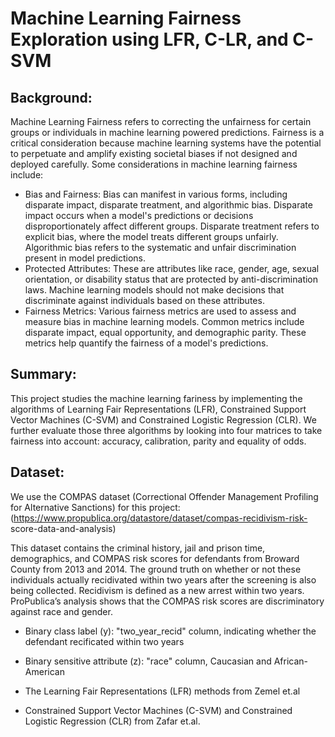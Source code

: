 # Machine Learning Fairness Exploration using LFR, C-LR, and C-SVM

## Background: 
Machine Learning Fairness refers to correcting the unfairness for certain groups or individuals in machine learning powered predictions. Fairness is a 
critical consideration because machine learning systems have the potential to perpetuate and amplify existing societal biases if not designed and deployed carefully.
Some considerations in machine learning fairness include:
* Bias and Fairness: Bias can manifest in various forms, including disparate impact, disparate treatment, and algorithmic bias. Disparate impact occurs when a model's predictions or decisions disproportionately affect different groups. Disparate treatment refers to explicit bias, where the model treats different groups unfairly. Algorithmic bias refers to the systematic and unfair discrimination present in model predictions.
* Protected Attributes: These are attributes like race, gender, age, sexual orientation, or disability status that are protected by anti-discrimination laws. Machine learning models should not make decisions that discriminate against individuals based on these attributes.
* Fairness Metrics: Various fairness metrics are used to assess and measure bias in machine learning models. Common metrics include disparate impact, equal opportunity, and demographic parity. These metrics help quantify the fairness of a model's predictions.

## Summary: 
This project studies the machine learning fariness by implementing the algorithms of Learning Fair Representations (LFR), Constrained Support Vector Machines (C-SVM) and Constrained Logistic Regression (CLR). We further evaluate those three algorithms by looking into four matrices to take fairness into account: accuracy, calibration, parity and equality of odds.

## Dataset:
We use the COMPAS dataset (Correctional Offender Management Profiling for Alternative Sanctions) for this project: (https://www.propublica.org/datastore/dataset/compas-recidivism-risk- score-data-and-analysis) 

This dataset contains  the criminal history, jail and prison time, demographics, and COMPAS risk scores for defendants from Broward County from 2013 and 2014. The ground truth on whether 
or not these individuals actually recidivated within two years after the screening is also being collected. Recidivism is defined as a new arrest within two years. ProPublica’s analysis shows that the COMPAS risk scores are discriminatory against race and gender.

* Binary class label (y): "two_year_recid" column, indicating whether the defendant recificated within two years
* Binary sensitive attribute (z): "race" column, Caucasian and African-American



* The Learning Fair Representations (LFR) methods from Zemel et.al
* Constrained Support Vector Machines (C-SVM) and Constrained Logistic Regression (CLR) from Zafar et.al.
  
